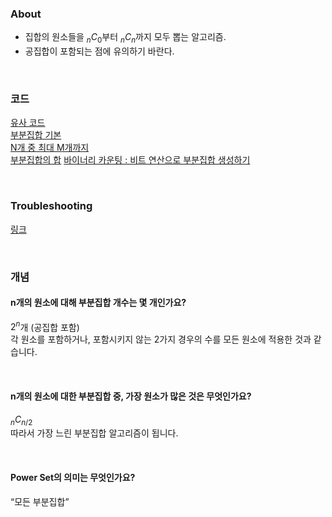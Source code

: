 ### About
- 집합의 원소들을 $_nC_0$부터 $_nC_n$까지 모두 뽑는 알고리즘.
- 공집합이 포함되는 점에 유의하기 바란다.

<br>

### 코드
[유사 코드](https://github.com/AtomicLiquors/Algorithm_Practice/blob/main/combinatorics/subset/examples/SubsetPseudo.md)  
[부분집합 기본](https://github.com/AtomicLiquors/Algorithm_Practice/blob/main/combinatorics/subset/examples/SubsetStandard.java)  
[N개 중 최대 M개까지](https://github.com/AtomicLiquors/Algorithm_Practice/blob/main/combinatorics/subset/examples/SubsetLimited.java)  
[부분집합의 합](https://github.com/AtomicLiquors/Algorithm_Practice/blob/main/combinatorics/subset/subset_sum.md)
[바이너리 카운팅 : 비트 연산으로 부분집합 생성하기](https://github.com/AtomicLiquors/Algorithm_Practice/blob/main/combinatorics/subset/examples/BinaryCounting.md)

<br>

### Troubleshooting
[링크](https://github.com/AtomicLiquors/Algorithm_Practice/blob/main/combinatorics/subset/Troubleshooting.md)

<br>

### 개념
#### n개의 원소에 대해 부분집합 개수는 몇 개인가요?
$2^n$개 (공집합 포함)  
각 원소를 포함하거나, 포함시키지 않는 2가지 경우의 수를 모든 원소에 적용한 것과 같습니다.

<br>

#### n개의 원소에 대한 부분집합 중, 가장 원소가 많은 것은 무엇인가요?
$`_nC_{n/2}`$  
따라서 가장 느린 부분집합 알고리즘이 됩니다.

<br>

#### Power Set의 의미는 무엇인가요?
“모든 부분집합”

